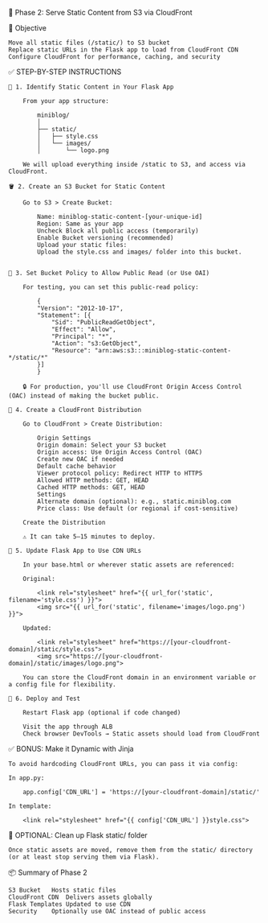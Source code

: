 🚀 Phase 2: Serve Static Content from S3 via CloudFront

🧩 Objective

    Move all static files (/static/) to S3 bucket
    Replace static URLs in the Flask app to load from CloudFront CDN
    Configure CloudFront for performance, caching, and security


✅ STEP-BY-STEP INSTRUCTIONS

    🎯 1. Identify Static Content in Your Flask App

        From your app structure:

            miniblog/
            │
            ├── static/
            │   ├── style.css
            │   └── images/
            │       └── logo.png

        We will upload everything inside /static to S3, and access via CloudFront.

    🪣 2. Create an S3 Bucket for Static Content

        Go to S3 > Create Bucket:
            
            Name: miniblog-static-content-[your-unique-id]
            Region: Same as your app
            Uncheck Block all public access (temporarily)
            Enable Bucket versioning (recommended)
            Upload your static files:
            Upload the style.css and images/ folder into this bucket.


    🔐 3. Set Bucket Policy to Allow Public Read (or Use OAI)

        For testing, you can set this public-read policy:

            {
            "Version": "2012-10-17",
            "Statement": [{
                "Sid": "PublicReadGetObject",
                "Effect": "Allow",
                "Principal": "*",
                "Action": "s3:GetObject",
                "Resource": "arn:aws:s3:::miniblog-static-content-*/static/*"
            }]
            }

        🔒 For production, you'll use CloudFront Origin Access Control (OAC) instead of making the bucket public.

    🧭 4. Create a CloudFront Distribution

        Go to CloudFront > Create Distribution:
            
            Origin Settings
            Origin domain: Select your S3 bucket
            Origin access: Use Origin Access Control (OAC)
            Create new OAC if needed
            Default cache behavior
            Viewer protocol policy: Redirect HTTP to HTTPS
            Allowed HTTP methods: GET, HEAD
            Cached HTTP methods: GET, HEAD
            Settings
            Alternate domain (optional): e.g., static.miniblog.com
            Price class: Use default (or regional if cost-sensitive)

        Create the Distribution

        ⚠️ It can take 5–15 minutes to deploy.

    📝 5. Update Flask App to Use CDN URLs

        In your base.html or wherever static assets are referenced:

        Original:

            <link rel="stylesheet" href="{{ url_for('static', filename='style.css') }}">
            <img src="{{ url_for('static', filename='images/logo.png') }}">

        Updated:

            <link rel="stylesheet" href="https://[your-cloudfront-domain]/static/style.css">
            <img src="https://[your-cloudfront-domain]/static/images/logo.png">

        You can store the CloudFront domain in an environment variable or a config file for flexibility.

    🔁 6. Deploy and Test

        Restart Flask app (optional if code changed)
        
        Visit the app through ALB
        Check browser DevTools → Static assets should load from CloudFront

✅ BONUS: Make it Dynamic with Jinja
    
    To avoid hardcoding CloudFront URLs, you can pass it via config:

    In app.py:

        app.config['CDN_URL'] = 'https://[your-cloudfront-domain]/static/'

    In template:

        <link rel="stylesheet" href="{{ config['CDN_URL'] }}style.css">


🧼 OPTIONAL: Clean up Flask static/ folder

    Once static assets are moved, remove them from the static/ directory (or at least stop serving them via Flask).

📦 Summary of Phase 2

    S3 Bucket	Hosts static files
    CloudFront CDN	Delivers assets globally
    Flask Templates	Updated to use CDN
    Security	Optionally use OAC instead of public access

